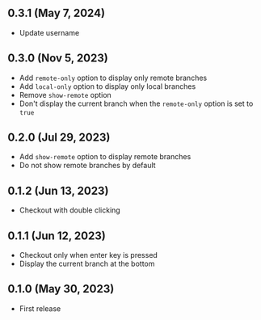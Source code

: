 ## 0.3.1 (May 7, 2024)

- Update username

## 0.3.0 (Nov 5, 2023)

- Add `remote-only` option to display only remote branches
- Add `local-only` option to display only local branches
- Remove `show-remote` option
- Don't display the current branch when the `remote-only` option is set to `true`

## 0.2.0 (Jul 29, 2023)

- Add `show-remote` option to display remote branches
- Do not show remote branches by default

## 0.1.2 (Jun 13, 2023)

- Checkout with double clicking

## 0.1.1 (Jun 12, 2023)

- Checkout only when enter key is pressed
- Display the current branch at the bottom

## 0.1.0 (May 30, 2023)

- First release
